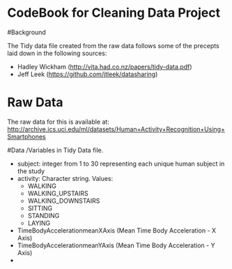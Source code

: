 # CodeBook for Cleaning Data Project

#Background

The Tidy data file created from the raw data follows some of the precepts laid down in the following sources:
* Hadley Wickham (http://vita.had.co.nz/papers/tidy-data.pdf)
* Jeff Leek (https://github.com/jtleek/datasharing)

# Raw Data
The raw data for this is available at: http://archive.ics.uci.edu/ml/datasets/Human+Activity+Recognition+Using+Smartphones 



#Data /Variables in Tidy Data file.
* subject: integer from 1 to 30 representing each unique human subject in the study 
* activity: Character string. Values:
    * WALKING
    * WALKING_UPSTAIRS
    * WALKING_DOWNSTAIRS
    * SITTING
    * STANDING
    * LAYING
* TimeBodyAccelerationmeanXAxis (Mean Time Body Acceleration - X Axis)
* TimeBodyAccelerationmeanYAxis (Mean Time Body Acceleration - Y Axis)
* 


